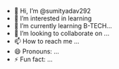 - 👋 Hi, I’m @sumityadav292
- 👀 I’m interested in learning 
- 🌱 I’m currently learning B-TECH...
- 💞️ I’m looking to collaborate on ...
- 📫 How to reach me ...
- 😄 Pronouns: ...
- ⚡ Fun fact: ...

<!---
sumityadav292/sumityadav292 is a ✨ special ✨ repository because its `README.md` (this file) appears on your GitHub profile.
You can click the Preview link to take a look at your changes.
--->
